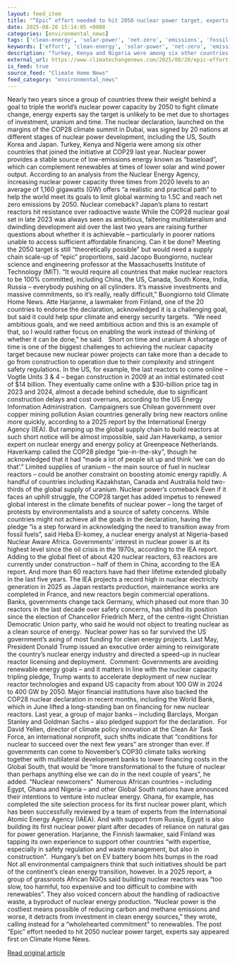 ```yaml
---
layout: feed_item
title: "“Epic” effort needed to hit 2050 nuclear power target, experts say"
date: 2025-08-20 15:14:05 +0000
categories: [environmental_news]
tags: ['clean-energy', 'solar-power', 'net-zero', 'emissions', 'fossil-fuels', 'oceania', 'wind-power', 'cop29', 'urgent', 'australia']
keywords: ['effort', 'clean-energy', 'solar-power', 'net-zero', 'emissions', 'fossil-fuels', 'needed', 'epic']
description: "Turkey, Kenya and Nigeria were among six other countries that joined the initiative at COP29 last year"
external_url: https://www.climatechangenews.com/2025/08/20/epic-effort-needed-to-hit-2050-nuclear-power-target-experts-say/
is_feed: true
source_feed: "Climate Home News"
feed_category: "environmental_news"
---
```


Nearly two years since a group of countries threw their weight behind a goal to triple the world’s nuclear power capacity by 2050 to fight climate change, energy experts say the target is unlikely to be met due to shortages of investment, uranium and time. The nuclear declaration, launched on the margins of the COP28 climate summit in Dubai, was signed by 20 nations at different stages of nuclear power development, including the US, South Korea and Japan. Turkey, Kenya and Nigeria were among six other countries that joined the initiative at COP29 last year. Nuclear power provides a stable source of low-emissions energy known as “baseload”, which can complement renewables at times of lower solar and wind power output. According to an analysis from the Nuclear Energy Agency, increasing nuclear power capacity three times from 2020 levels to an average of 1,160 gigawatts (GW) offers &#8220;a realistic and practical path&#8221; to help the world meet its goals to limit global warming to 1.5C and reach net zero emissions by 2050. Nuclear comeback? Japan’s plans to restart reactors hit resistance over radioactive waste While the COP28 nuclear goal set in late 2023 was always seen as ambitious, faltering multilateralism and dwindling development aid over the last two years are raising further questions about whether it is achievable &#8211; particularly in poorer nations unable to access sufficient affordable financing. Can it be done? Meeting the 2050 target is still “theoretically possible” but would need a supply chain scale-up of “epic” proportions, said Jacopo Buongiorno, nuclear science and engineering professor at the Massachusetts Institute of Technology (MIT). “It would require all countries that make nuclear reactors to be 100% committed, including China, the US, Canada, South Korea, India, Russia &#8211; everybody pushing on all cylinders. It’s massive investments and massive commitments, so it’s really, really difficult,” Buongiorno told Climate Home News. Atte Harjanne, a lawmaker from Finland, one of the 20 countries to endorse the declaration, acknowledged it is a challenging goal, but said it could help spur climate and energy security targets.&nbsp; “We need ambitious goals, and we need ambitious action and this is an example of that, so I would rather focus on enabling the work instead of thinking of whether it can be done,” he said.&nbsp;&nbsp; Short on time and uranium A shortage of time is one of the biggest challenges to achieving the nuclear capacity target because new nuclear power projects can take more than a decade to go from construction to operation due to their complexity and stringent safety regulations. In the US, for example, the last reactors to come online &#8211; Vogtle Units 3 &amp; 4 &#8211; began construction in 2009 at an initial estimated cost of $14 billion. They eventually came online with a $30-billion price tag in 2023 and 2024, almost a decade behind schedule, due to significant construction delays and cost overruns, according to the US Energy Information Administration.&nbsp; Campaigners sue Chilean government over copper mining pollution Asian countries generally bring new reactors online more quickly, according to a 2025 report by the International Energy Agency (IEA). But ramping up the global supply chain to build reactors at such short notice will be almost impossible, said Jan Haverkamp, a senior expert on nuclear energy and energy policy at Greenpeace Netherlands. Haverkamp called the COP28 pledge “pie-in-the-sky”, though he acknowledged that it had “made a lot of people sit up and think ‘we can do that’.” Limited supplies of uranium &#8211; the main source of fuel in nuclear reactors &#8211; could be another constraint on boosting atomic energy rapidly. A handful of countries including Kazakhstan, Canada and Australia hold two-thirds of the global supply of uranium. Nuclear power&#8217;s comeback Even if it faces an uphill struggle, the COP28 target has added impetus to renewed global interest in the climate benefits of nuclear power &#8211; long the target of protests by environmentalists and a source of safety concerns. While countries might not achieve all the goals in the declaration, having the pledge “is a step forward in acknowledging the need to transition away from fossil fuels”, said Heba El-komey, a nuclear energy analyst at Nigeria-based Nuclear Aware Africa. Governments’ interest in nuclear power is at its highest level since the oil crisis in the 1970s, according to the IEA report. Adding to the global fleet of about 420 nuclear reactors, 63 reactors are currently under construction &#8211; half of them in China, according to the IEA report. And more than 60 reactors have had their lifetime extended globally in the last five years. The IEA projects a record high in nuclear electricity generation in 2025 as Japan restarts production, maintenance works are completed in France, and new reactors begin commercial operations.&nbsp; Banks, governments change tack Germany, which phased out more than 30 reactors in the last decade over safety concerns, has shifted its position since the election of Chancellor Friedrich Merz, of the centre-right Christian Democratic Union party, who said he would not object to treating nuclear as a clean source of energy.&nbsp; Nuclear power has so far survived the US government’s axing of most funding for clean energy projects. Last May, President Donald Trump issued an executive order aiming to reinvigorate the country’s nuclear energy industry and directed a speed-up in nuclear reactor licensing and deployment.&nbsp; Comment: Governments are avoiding renewable energy goals – and it matters In line with the nuclear capacity tripling pledge, Trump wants to accelerate deployment of new nuclear reactor technologies and expand US capacity from about 100 GW in 2024 to 400 GW by 2050. Major financial institutions have also backed the COP28 nuclear declaration in recent months, including the World Bank, which in June lifted a long-standing ban on financing for new nuclear reactors. Last year, a group of major banks &#8211; including Barclays, Morgan Stanley and Goldman Sachs &#8211; also pledged support for the declaration.&nbsp; For David Yellen, director of climate policy innovation at the Clean Air Task Force, an international nonprofit, such shifts indicate that “conditions for nuclear to succeed over the next few years” are stronger than ever. If governments can come to November&#8217;s COP30 climate talks working together with multilateral development banks to lower financing costs in the Global South, that would be “more transformational to the future of nuclear than perhaps anything else we can do in the next couple of years”, he added. &#8220;Nuclear newcomers&#8221;&nbsp; Numerous African countries &#8211; including Egypt, Ghana and Nigeria &#8211; and other Global South nations have announced their intentions to venture into nuclear energy. Ghana, for example, has completed the site selection process for its first nuclear power plant, which has been successfully reviewed by a team of experts from the International Atomic Energy Agency (IAEA). And with support from Russia, Egypt is also building its first nuclear power plant after decades of reliance on natural gas for power generation. Harjanne, the Finnish lawmaker, said Finland was tapping its own experience to support other countries “with expertise, especially in safety regulation and waste management, but also in construction”.&nbsp; Hungary’s bet on EV battery boom hits bumps in the road&nbsp; Not all environmental campaigners think that such initiatives should be part of the continent’s clean energy transition, however. In a 2025 report, a group of grassroots African NGOs said building nuclear reactors was “too slow, too harmful, too expensive and too difficult to combine with renewables”. They also voiced concern about the handling of radioactive waste, a byproduct of nuclear energy production. “Nuclear power is the costliest means possible of reducing carbon and methane emissions and worse, it detracts from investment in clean energy sources,” they wrote, calling instead for a “wholehearted commitment” to renewables. The post &#8220;Epic&#8221; effort needed to hit 2050 nuclear power target, experts say appeared first on Climate Home News.

[Read original article](https://www.climatechangenews.com/2025/08/20/epic-effort-needed-to-hit-2050-nuclear-power-target-experts-say/)
